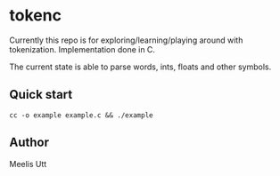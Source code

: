 # tokenc

Currently this repo is for exploring/learning/playing around with tokenization.
Implementation done in C.

The current state is able to parse words, ints, floats and other symbols.

## Quick start

```{.sh}
cc -o example example.c && ./example
```

## Author

Meelis Utt